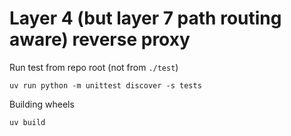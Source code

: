 # Layer 4 (but layer 7 path routing aware) reverse proxy


Run test from repo root (not from `./test`)
```
uv run python -m unittest discover -s tests
```

Building wheels
```
uv build
```